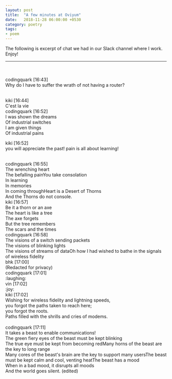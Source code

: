 ```yaml
---
layout: post
title:  "A few minutes at Oviyum"
date:   2018-11-28 06:00:00 +0530
category: poetry
tags:
- poem
---
```


The following is excerpt of chat we had in our Slack channel where I work. Enjoy!

---
<br /> <br />
codingquark [16:43] <br />
Why do I have to suffer the wrath of not having a router?

<br />
kiki [16:44] <br />
C'est la vie

<br />
codingquark [16:52] <br />
I was shown the dreams <br />
Of industrial switches <br />
I am given things <br />
Of industrial pains

kiki [16:52] <br />
you will appreciate the past! pain is all about learning!

<br />
codingquark [16:55] <br />
The wrenching heart <br />
The befalling painYou take consolation <br />
In learning <br />
In memories <br />
In coming throughHeart is a Desert of Thorns <br />
And the Thorns do not console.

<br />
kiki [16:57] <br />
Be it a thorn or an axe <br />
The heart is like a tree <br />
The axe forgets <br />
But the tree remembers <br />
The scars and the times

<br />
codingquark [16:58] <br />
The visions of a switch sending packets <br />
The visions of blinking lights <br />
The visions of streams of dataOh how I had wished to bathe in the signals of wireless fidelity

<br />
bhk [17:00] <br />
(Redacted for privacy)

<br />
codingquark [17:01] <br />
:laughing:

<br />
vin [17:02] <br />
:joy:

<br />
kiki [17:02] <br />
Wishing for wireless fidelity and lightning speeds, <br />
you forgot the paths taken to reach here; <br />
you forgot the roots. <br />
Paths filled with the shrills and cries of modems. <br />

<br />
codingquark [17:11] <br />
It takes a beast to enable communications! <br />
The green fiery eyes of the beast must be kept blinking <br />
The true eye must be kept from becoming redMany horns of the beast are the key to long range <br />
Many cores of the beast's brain are the key to support many usersThe beast must be kept calm and cool, venting heatThe beast has a mood <br />
When in a bad mood, it disrupts all moods <br />
And the world goes silent. (edited)
